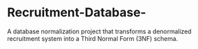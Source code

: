# Recruitment-Database-
A database normalization project that transforms a denormalized recruitment system into a Third Normal Form (3NF) schema.
